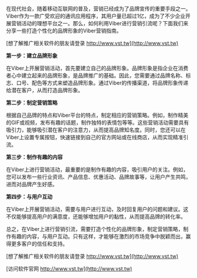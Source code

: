 在现代社会，随着移动互联网的普及，营销已经成为了品牌宣传的重要手段之一。Viber作为一款广受欢迎的通讯应用程序，其用户量已超过1亿，成为了不少企业开展营销活动的理想平台之一。那么，如何利用Viber进行营销引流呢？下面我们来分享一些打造个性化的品牌形象的Viber营销指南。

[想了解推广相关软件的朋友请登录 http://www.vst.tw](http://www.vst.tw)

**第一步：建立品牌形象**

在Viber上开展营销活动，首先要建立自己的品牌形象。品牌形象是指企业在消费者心中建立起来的品牌形象，是品牌推广的基础。因此，您需要通过品牌名称、标志、口号、配色等方式来塑造品牌形象。通过Viber的传播渠道，将品牌形象传递给潜在客户，从而打造品牌形象。

**第二步：制定营销策略**

根据自己品牌的特点和Viber平台的特点，制定相应的营销策略。例如，制作精美的GIF或视频，发布有趣的话题，制作独特的表情包等等。这些营销活动需要具有吸引力，能够吸引潜在客户的注意力，从而提高品牌知名度。同时，您还可以在Viber上设置专属按钮，快速链接到自己的官方网站或在线商店，从而实现精准引流。

**第三步：制作有趣的内容**

在Viber上进行营销活动，最重要的是制作有趣的内容，吸引用户的关注。例如，您可以发布一些行业资讯、产品信息、优惠活动、品牌故事等，让用户产生共鸣，进而对品牌产生好感。

**第四步：与用户互动**

在Viber上开展营销活动，需要与用户进行互动，及时回复用户的问题和建议。这不仅能够提高用户的满意度，还能够增加用户的黏性，从而提高品牌的转化率。

总之，在Viber上进行营销引流，需要打造个性化的品牌形象，制定营销策略，制作有趣的内容，与用户互动。只有这样，才能够在激烈的市场竞争中脱颖而出，赢得更多客户的信任和支持。

[想了解推广相关软件的朋友请登录 http://www.vst.tw](http://www.vst.tw)


[访问软件官网 http://www.vst.tw](http://www.vst.tw)
